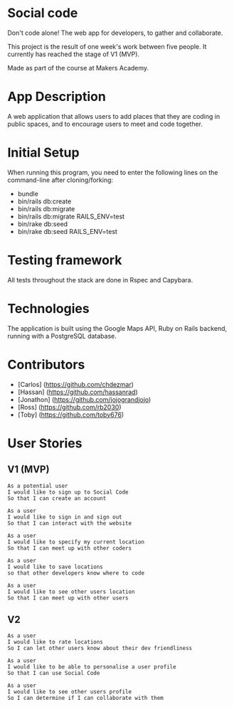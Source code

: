 # Social code
Don't code alone!
The web app for developers, to gather and collaborate.

This project is the result of one week's work between five people. It currently has reached the stage of V1 (MVP).

Made as part of the course at Makers Academy.

# App Description

A web application that allows users to add places that they are coding in public spaces, and to encourage users to meet and code together.

# Initial Setup

When running this program, you need to enter the following lines on the command-line after cloning/forking:
- bundle
- bin/rails db:create
- bin/rails db:migrate
- bin/rails db:migrate RAILS_ENV=test
- bin/rake db:seed
- bin/rake db:seed RAILS_ENV=test

# Testing framework

All tests throughout the stack are done in Rspec and Capybara.

# Technologies

The application is built using the Google Maps API, Ruby on Rails backend, running with a PostgreSQL database.

# Contributors
- [Carlos] (https://github.com/chdezmar)
- [Hassan] (https://github.com/hassanrad)
- [Jonathon] (https://github.com/jojograndjojo)
- [Ross] (https://github.com/rb2030)
- [Toby] (https://github.com/toby676)

# User Stories
## V1 (MVP)

```
As a potential user
I would like to sign up to Social Code
So that I can create an account
```
```
As a user
I would like to sign in and sign out
So that I can interact with the website
```
```
As a user
I would like to specify my current location
So that I can meet up with other coders
```
```
As a user
I would like to save locations
so that other developers know where to code
```
```
As a user
I would like to see other users location
So that I can meet up with other users
```
## V2

```
As a user
I would like to rate locations
So I can let other users know about their dev friendliness
```
```
As a user
I would like to be able to personalise a user profile
So that I can use Social Code
```
```
As a user
I would like to see other users profile
So I can determine if I can collaborate with them
```
